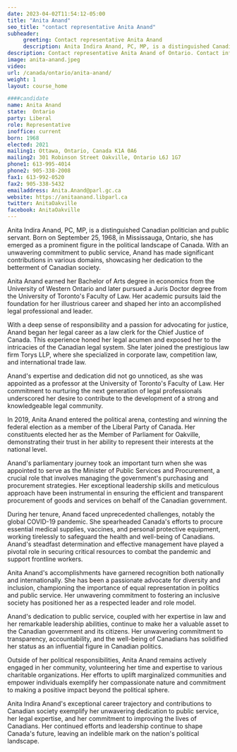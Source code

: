 ```yaml
---
date: 2023-04-02T11:54:12-05:00
title: "Anita Anand"
seo_title: "contact representative Anita Anand"
subheader:
     greeting: Contact representative Anita Anand
     description: Anita Indira Anand, PC, MP, is a distinguished Canadian politician and public servant.
description: Contact representative Anita Anand of Ontario. Contact information for Anita Anand includes email address, phone number, and mailing address.
image: anita-anand.jpeg
video:
url: /canada/ontario/anita-anand/
weight: 1
layout: course_home

####candidate
name: Anita Anand
state:	Ontario
party: Liberal
role: Representative
inoffice: current
born: 1968
elected: 2021
mailing1: Ottawa, Ontario, Canada K1A 0A6
mailing2: 301 Robinson Street Oakville, Ontario L6J 1G7
phone1: 613-995-4014
phone2: 905-338-2008
fax1: 613-992-0520
fax2: 905-338-5432
emailaddress: Anita.Anand@parl.gc.ca
website: https://anitaanand.libparl.ca
twitter: AnitaOakville
facebook: AnitaOakville
---
```


Anita Indira Anand, PC, MP, is a distinguished Canadian politician and public servant. Born on September 25, 1968, in Mississauga, Ontario, she has emerged as a prominent figure in the political landscape of Canada. With an unwavering commitment to public service, Anand has made significant contributions in various domains, showcasing her dedication to the betterment of Canadian society.

Anita Anand earned her Bachelor of Arts degree in economics from the University of Western Ontario and later pursued a Juris Doctor degree from the University of Toronto's Faculty of Law. Her academic pursuits laid the foundation for her illustrious career and shaped her into an accomplished legal professional and leader.

With a deep sense of responsibility and a passion for advocating for justice, Anand began her legal career as a law clerk for the Chief Justice of Canada. This experience honed her legal acumen and exposed her to the intricacies of the Canadian legal system. She later joined the prestigious law firm Torys LLP, where she specialized in corporate law, competition law, and international trade law.

Anand's expertise and dedication did not go unnoticed, as she was appointed as a professor at the University of Toronto's Faculty of Law. Her commitment to nurturing the next generation of legal professionals underscored her desire to contribute to the development of a strong and knowledgeable legal community.

In 2019, Anita Anand entered the political arena, contesting and winning the federal election as a member of the Liberal Party of Canada. Her constituents elected her as the Member of Parliament for Oakville, demonstrating their trust in her ability to represent their interests at the national level.

Anand's parliamentary journey took an important turn when she was appointed to serve as the Minister of Public Services and Procurement, a crucial role that involves managing the government's purchasing and procurement strategies. Her exceptional leadership skills and meticulous approach have been instrumental in ensuring the efficient and transparent procurement of goods and services on behalf of the Canadian government.

During her tenure, Anand faced unprecedented challenges, notably the global COVID-19 pandemic. She spearheaded Canada's efforts to procure essential medical supplies, vaccines, and personal protective equipment, working tirelessly to safeguard the health and well-being of Canadians. Anand's steadfast determination and effective management have played a pivotal role in securing critical resources to combat the pandemic and support frontline workers.

Anita Anand's accomplishments have garnered recognition both nationally and internationally. She has been a passionate advocate for diversity and inclusion, championing the importance of equal representation in politics and public service. Her unwavering commitment to fostering an inclusive society has positioned her as a respected leader and role model.

Anand's dedication to public service, coupled with her expertise in law and her remarkable leadership abilities, continue to make her a valuable asset to the Canadian government and its citizens. Her unwavering commitment to transparency, accountability, and the well-being of Canadians has solidified her status as an influential figure in Canadian politics.

Outside of her political responsibilities, Anita Anand remains actively engaged in her community, volunteering her time and expertise to various charitable organizations. Her efforts to uplift marginalized communities and empower individuals exemplify her compassionate nature and commitment to making a positive impact beyond the political sphere.

Anita Indira Anand's exceptional career trajectory and contributions to Canadian society exemplify her unwavering dedication to public service, her legal expertise, and her commitment to improving the lives of Canadians. Her continued efforts and leadership continue to shape Canada's future, leaving an indelible mark on the nation's political landscape.
